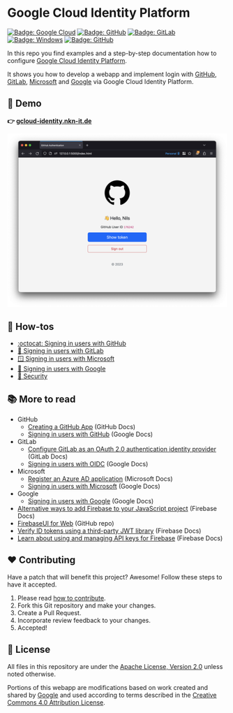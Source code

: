 # Google Cloud Identity Platform

[![Badge: Google Cloud](https://img.shields.io/badge/Google%20Cloud-%234285F4.svg?logo=google-cloud&logoColor=white)](#readme)
[![Badge: GitHub](https://img.shields.io/badge/GitHub-181717.svg?logo=github&logoColor=white)](#readme)
[![Badge: GitLab](https://img.shields.io/badge/GitLab-FC6D26.svg?logo=gitlab&logoColor=white)](#readme)
[![Badge: Windows](https://img.shields.io/badge/Windows-008080.svg?logo=windows95&logoColor=white)](#readme)
[![Badge: GitHub](https://img.shields.io/github/license/cyclenerd/google-cloud-identity-platform)](https://github.com/Cyclenerd/google-cloud-identity-platform/blob/master/LICENSE)

In this repo you find examples and a step-by-step documentation how to configure [Google Cloud Identity Platform](https://cloud.google.com/identity-platform).

It shows you how to develop a webapp and implement login with
[GitHub](./github.md),
[GitLab](./gitlab.md),
[Microsoft](./microsoft.md) and
[Google](./google.md)
via Google Cloud Identity Platform.

## 🎉 Demo

**👉 [gcloud-identity.nkn-it.de](https://gcloud-identity.nkn-it.de/)**

[![Screenshot: Demo webapp](./img/github-sign-in-ok.png)](https://gcloud-identity.nkn-it.de/)

## 📝 How-tos

* [:octocat: Signing in users with GitHub](./github.md)
* [🦊 Signing in users with GitLab](./gitlab.md)
* [🪟 Signing in users with Microsoft](./microsoft.md)
* [🔑 Signing in users with Google](./google.md)
* [🔐 Security](./security.md)

## 📚 More to read

* GitHub
  * [Creating a GitHub App](https://docs.github.com/en/apps/creating-github-apps/creating-github-apps/creating-a-github-app) (GitHub Docs)
  * [Signing in users with GitHub](https://cloud.google.com/identity-platform/docs/web/github) (Google Docs)
* GitLab
  * [Configure GitLab as an OAuth 2.0 authentication identity provider](https://docs.gitlab.com/ee/integration/oauth_provider.html#view-all-authorized-applications) (GitLab Docs)
  * [Signing in users with OIDC](https://cloud.google.com/identity-platform/docs/web/oidc) (Google Docs)
* Microsoft
  * [Register an Azure AD application](https://learn.microsoft.com/en-us/azure/active-directory/develop/quickstart-register-app#register-an-application) (Microsoft Docs)
  * [Signing in users with Microsoft](https://cloud.google.com/identity-platform/docs/web/microsoft) (Google Docs)
* Google
  * [Signing in users with Google](https://cloud.google.com/identity-platform/docs/web/google) (Google Docs)
* [Alternative ways to add Firebase to your JavaScript project](https://firebase.google.com/docs/web/alt-setup#from-the-cdn) (Firebase Docs)
* [FirebaseUI for Web](https://github.com/firebase/firebaseui-web#readme) (GitHub repo)
* [Verify ID tokens using a third-party JWT library](https://firebase.google.com/docs/auth/admin/verify-id-tokens#verify_id_tokens_using_a_third-party_jwt_library) (Firebase Docs)
* [Learn about using and managing API keys for Firebase](https://firebase.google.com/docs/projects/api-keys) (Firebase Docs)

## ❤️ Contributing

Have a patch that will benefit this project?
Awesome! Follow these steps to have it accepted.

1. Please read [how to contribute](CONTRIBUTING.md).
1. Fork this Git repository and make your changes.
1. Create a Pull Request.
1. Incorporate review feedback to your changes.
1. Accepted!

## 📜 License

All files in this repository are under the [Apache License, Version 2.0](LICENSE) unless noted otherwise.

Portions of this webapp are modifications based on work created and shared by [Google](https://developers.google.com/readme/policies)
and used according to terms described in the [Creative Commons 4.0 Attribution License](https://creativecommons.org/licenses/by/4.0/).
